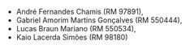 - André Fernandes Chamis (RM 97891), 
- Gabriel Amorim Martins Gonçalves (RM 550444), 
- Lucas Braun Mariano (RM 550534),
- Kaio Lacerda Simões (RM 98180)
